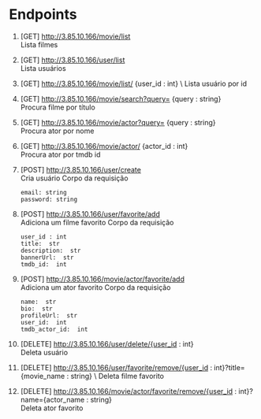 # Endpoints

 1. [GET] http://3.85.10.166/movie/list \
Lista filmes
 2. [GET] http://3.85.10.166/user/list \
 Lista usuários
 3. [GET] http://3.85.10.166/movie/list/ {user_id : int} \ 
 Lista usuário por id
 4. [GET] http://3.85.10.166/movie/search?query= {query : string} \
Procura filme por título
5. [GET] http://3.85.10.166/movie/actor?query= {query : string} \
Procura ator por nome
6. [GET] http://3.85.10.166/movie/actor/ {actor_id : int} \
Procura ator por tmdb id
7. [POST] http://3.85.10.166/user/create \
Cria usuário
Corpo da requisição

    ```
    email: string
    password: string
    ```
8. [POST] http://3.85.10.166/user/favorite/add \
Adiciona um filme favorito
Corpo da requisição
	```
	user_id : int
	title:  str
	description:  str
	bannerUrl:  str
	tmdb_id:  int
	```
9. [POST] http://3.85.10.166/movie/actor/favorite/add \
Adiciona um ator favorito
Corpo da requisição
	```
	name:  str
	bio:  str
	profileUrl:  str
	user_id:  int
	tmdb_actor_id:  int
	```
10. [DELETE] http://3.85.10.166/user/delete/{user_id : int} \
Deleta usuário

11. [DELETE] http://3.85.10.166/user/favorite/remove/{user_id : int}?title={movie_name : string} \ 
Deleta filme favorito

12. [DELETE] http://3.85.10.166/movie/actor/favorite/remove/{user_id : int}?name={actor_name : string} \
Deleta ator favorito
